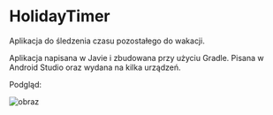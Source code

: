 # HolidayTimer

Aplikacja do śledzenia czasu pozostałego do wakacji. 

Aplikacja napisana w Javie i zbudowana przy użyciu Gradle. Pisana w Android Studio oraz wydana na kilka urządzeń.

Podgląd:

![obraz](https://github.com/FlafyKings/HolidayTimer/assets/93160173/eafcbef5-4476-4614-8ed0-60e808380d25)
